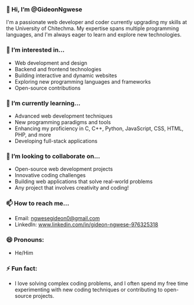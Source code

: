 ### 👋 Hi, I’m @GideonNgwese

I'm a passionate web developer and coder currently upgrading my skills at the University of Chitechma. My expertise spans multiple programming languages, and I'm always eager to learn and explore new technologies.

### 👀 I’m interested in...
- Web development and design
- Backend and frontend technologies
- Building interactive and dynamic websites
- Exploring new programming languages and frameworks
- Open-source contributions

### 🌱 I’m currently learning...
- Advanced web development techniques
- New programming paradigms and tools
- Enhancing my proficiency in C, C++, Python, JavaScript, CSS, HTML, PHP, and more
- Developing full-stack applications

### 💞️ I’m looking to collaborate on...
- Open-source web development projects
- Innovative coding challenges
- Building web applications that solve real-world problems
- Any project that involves creativity and coding!

### 📫 How to reach me...
- Email: ngwesegideon0@gmail.com
- LinkedIn: www.linkedin.com/in/gideon-ngwese-976325318
  

### 😄 Pronouns:
- He/Him

### ⚡ Fun fact:
- I love solving complex coding problems, and I often spend my free time experimenting with new coding techniques or contributing to open-source projects.
